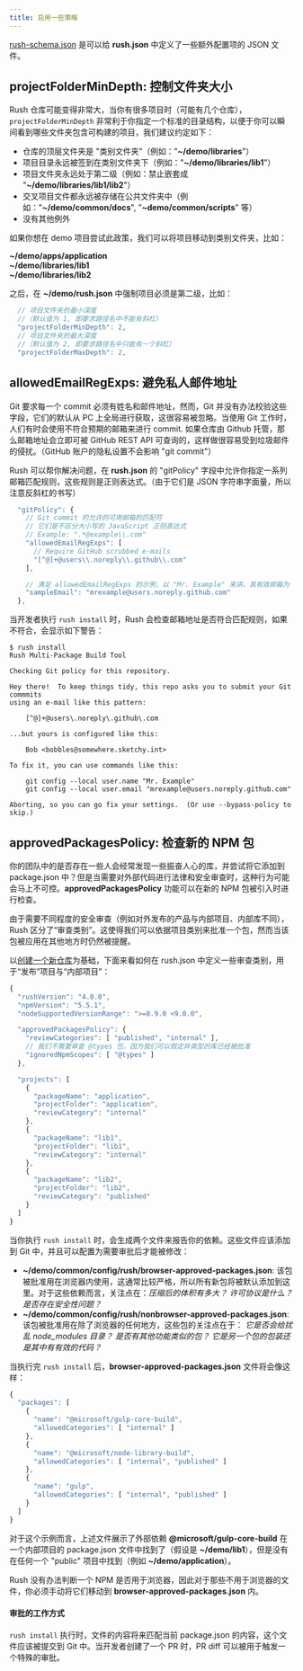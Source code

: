 ```yaml
---
title: 启用一些策略
---
```


[rush-schema.json](https://github.com/microsoft/rushstack/blob/master/apps/rush-lib/src/schemas/rush.schema.json) 是可以给 **rush.json** 中定义了一些额外配置项的 JSON 文件。

## projectFolderMinDepth: 控制文件夹大小

Rush 仓库可能变得非常大，当你有很多项目时（可能有几个仓库），`projectFolderMinDepth` 非常利于你指定一个标准的目录结构，以便于你可以瞬间看到哪些文件夹包含可构建的项目，我们建议约定如下：

- 仓库的顶层文件夹是 "类别文件夹"（例如："**~/demo/libraries**"）
- 项目目录永远被签到在类别文件夹下（例如："**~/demo/libraries/lib1**"）
- 项目文件夹永远处于第二级（例如：禁止嵌套成 "**~/demo/libraries/lib1/lib2**"）
- 交叉项目文件都永远被存储在公共文件夹中（例如："**~/demo/common/docs**", "**~demo/common/scripts**" 等）
- 没有其他例外

如果你想在 demo 项目尝试此政策，我们可以将项目移动到类别文件夹，比如：

**~/demo/apps/application**<br/>
**~/demo/libraries/lib1**<br/>
**~/demo/libraries/lib2**<br/>

之后，在 **~/demo/rush.json** 中强制项目必须是第二级，比如：

```javascript
  // 项目文件夹的最小深度
  //（默认值为 1, 即要求路径名中不能有斜杠）
  "projectFolderMinDepth": 2,
  // 项目文件夹的最大深度
  //（默认值为 2, 即要求路径名中只能有一个斜杠）
  "projectFolderMaxDepth": 2,
```

## allowedEmailRegExps: 避免私人邮件地址

Git 要求每一个 commit 必须有姓名和邮件地址，然而，Git 并没有办法校验这些字段，它们的默认从 PC 上全局进行获取，这很容易被忽略。当使用 Git 工作时，人们有时会使用不符合预期的邮箱来进行 commit. 如果仓库由 Github 托管，那么邮箱地址会立即可被 GitHub REST API 可查询的，这样做很容易受到垃圾邮件的侵扰。（GitHub 账户的隐私设置不会影响 "git commit"）

Rush 可以帮你解决问题，在 **rush.json** 的 "gitPolicy" 字段中允许你指定一系列邮箱匹配规则，这些规则是正则表达式。（由于它们是 JSON 字符串字面量，所以注意反斜杠的书写）

```javascript
  "gitPolicy": {
    // Git commit 的允许的可用邮箱的匹配符
    // 它们是不区分大小写的 JavaScript 正则表达式
    // Example: ".*@example\\.com"
    "allowedEmailRegExps": [
      // Require GitHub scrubbed e-mails
      "[^@]+@users\\.noreply\\.github\\.com"
    ],

    // 满足 allowedEmailRegExps 的示例，以 "Mr. Example" 来讲，其有效邮箱为 "mr-example@contoso.com"
    "sampleEmail": "mrexample@users.noreply.github.com"
  },
```

当开发者执行 `rush install` 时，Rush 会检查邮箱地址是否符合匹配规则，如果不符合，会显示如下警告：

```
$ rush install
Rush Multi-Package Build Tool

Checking Git policy for this repository.

Hey there!  To keep things tidy, this repo asks you to submit your Git commmits
using an e-mail like this pattern:

    [^@]+@users\.noreply\.github\.com

...but yours is configured like this:

    Bob <bobbles@somewhere.sketchy.int>

To fix it, you can use commands like this:

    git config --local user.name "Mr. Example"
    git config --local user.email "mrexample@users.noreply.github.com"

Aborting, so you can go fix your settings.  (Or use --bypass-policy to skip.)
```

## approvedPackagesPolicy: 检查新的 NPM 包

你的团队中的是否存在一些人会经常发现一些振奋人心的库，并尝试将它添加到 package.json 中？但是当需要对外部代码进行法律和安全审查时，这种行为可能会马上不可控。**approvedPackagesPolicy** 功能可以在新的 NPM 包被引入时进行检查。

由于需要不同程度的安全审查（例如对外发布的产品与内部项目、内部库不同），Rush 区分了“审查类别”。这使得我们可以依据项目类别来批准一个包，然而当该包被应用在其他地方时仍然被提醒。

以[创建一个新仓库](../../maintainer/setup_new_repo)为基础，下面来看如何在 rush.json 中定义一些审查类别，用于“发布”项目与“内部项目”：

```javascript
{
  "rushVersion": "4.0.0",
  "npmVersion": "5.5.1",
  "nodeSupportedVersionRange": ">=8.9.0 <9.0.0",

  "approvedPackagesPolicy": {
    "reviewCategories": [ "published", "internal" ],
    // 我们不需要审查 @types 包，因为我们可以假定非类型的库已经被批准
    "ignoredNpmScopes": [ "@types" ]
  },

  "projects": [
    {
      "packageName": "application",
      "projectFolder": "application",
      "reviewCategory": "internal"
    },
    {
      "packageName": "lib1",
      "projectFolder": "lib1",
      "reviewCategory": "internal"
    },
    {
      "packageName": "lib2",
      "projectFolder": "lib2",
      "reviewCategory": "published"
    }
  ]
}
```

当你执行 `rush install` 时，会生成两个文件来报告你的依赖。这些文件应该添加到 Git 中，并且可以配置为需要审批后才能被修改：

- **~/demo/common/config/rush/browser-approved-packages.json**: 该包被批准用在浏览器内使用，这通常比较严格，所以所有新包将被默认添加到这里。对于这些依赖而言，关注点在：_压缩后的体积有多大？_ _许可协议是什么？_ _是否存在安全性问题？_
- **~/demo/common/config/rush/nonbrowser-approved-packages.json**: 该包被批准用在除了浏览器的任何地方，这些包的关注点在于： _它是否会给扰乱 node_modules 目录？_ _是否有其他功能类似的包？_ _它是另一个包的包装还是其中有有效的代码？_

当执行完 `rush install` 后，**browser-approved-packages.json** 文件将会像这样：

```javascript
{
  "packages": [
    {
      "name": "@microsoft/gulp-core-build",
      "allowedCategories": [ "internal" ]
    },
    {
      "name": "@microsoft/node-library-build",
      "allowedCategories": [ "internal", "published" ]
    },
    {
      "name": "gulp",
      "allowedCategories": [ "internal", "published" ]
    }
  ]
}
```

对于这个示例而言，上述文件展示了外部依赖 **@microsoft/gulp-core-build** 在 一个内部项目的 package.json 文件中找到了（假设是 **~/demo/lib1**），但是没有在任何一个 "public" 项目中找到（例如 **~/demo/application**）。

Rush 没有办法判断一个 NPM 是否用于浏览器，因此对于那些不用于浏览器的文件，你必须手动将它们移动到 **browser-approved-packages.json** 内。

#### 审批的工作方式

`rush install` 执行时，文件的内容将来匹配当前 package.json 的内容，这个文件应该被提交到 Git 中。当开发者创建了一个 PR 时，PR diff 可以被用于触发一个特殊的审批。
